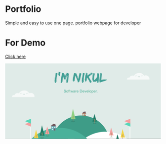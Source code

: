 # Portfolio

Simple and easy to use one page. portfolio webpage for developer

# For Demo

<a href="https://bit.ly/nirmalportfolio" target="_blank" rel="noopener" rel="noopener noreferrer"><u>Click here</u></a>

 <img src="https://github.com/NikulGoyani369/portfolio/blob/master/Screenshot_2.png?raw=true" target="_blank" rel="noopener" />
